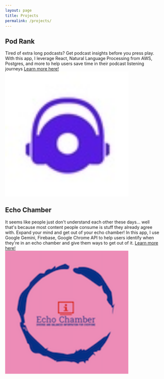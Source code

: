 ```yaml
---
layout: page
title: Projects
permalink: /projects/
---
```


## Pod Rank
Tired of extra long podcasts? Get podcast insights before you press play. With this app, I leverage React, Natural Language Processing from AWS, Postgres, and more to help users save time in their podcast listening journeys
[Learn more here!](https://www.podrank.co/about)
<br/>
<img src="/assets/podrank_logo.jpeg" alt="pod rank logo" width="400" style="max-width: 100%;"/>

## Echo Chamber
It seems like people just don't understand each other these days... well that's because most content people consume is stuff they already agree with. Expand your mind and get out of your echo chamber! In this app, I use Google Gemini, Firebase, Google Chrome API to help users identify when they're in an echo chamber and give them ways to get out of it.
[Learn more here!](https://www.getechochamber.com/)
<br/>
<img src="/assets/echo_chamber_logo.png" alt="echo chamber logo" width="400" style="max-width: 100%;"/>
